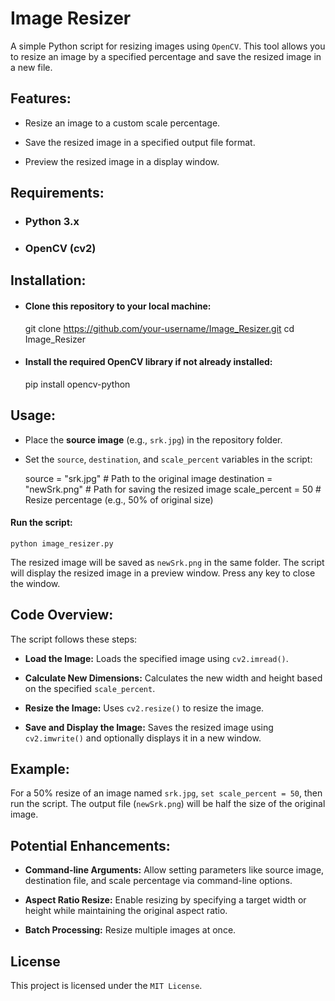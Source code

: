 # Image Resizer

A simple Python script for resizing images using `OpenCV`. This tool allows you to resize an image by a specified percentage and save the resized image in a new file.

## Features:

- Resize an image to a custom scale percentage.

- Save the resized image in a specified output file format.

- Preview the resized image in a display window.

## Requirements:

- ### Python 3.x

- ### OpenCV (cv2)

## Installation:

- #### Clone this repository to your local machine:

    git clone https://github.com/your-username/Image_Resizer.git
    cd Image_Resizer

- #### Install the required OpenCV library if not already installed:

    pip install opencv-python

## Usage:

- Place the **source image** (e.g., `srk.jpg`) in the repository folder.

- Set the `source`, `destination`, and `scale_percent` variables in the script:

    source = "srk.jpg"        # Path to the original image
    destination = "newSrk.png"  # Path for saving the resized image
    scale_percent = 50         # Resize percentage (e.g., 50% of original size)

#### Run the script:

    python image_resizer.py

The resized image will be saved as `newSrk.png` in the same folder. The script will display the resized image in a preview window. Press any key to close the window.

## Code Overview:

The script follows these steps:

- **Load the Image:** Loads the specified image using `cv2.imread()`.

- **Calculate New Dimensions:**  Calculates the new width and height based on the specified `scale_percent`.

- **Resize the Image:**  Uses `cv2.resize()` to resize the image.

- **Save and Display the Image:**  Saves the resized image using `cv2.imwrite()` and optionally displays it in a new window.

## Example:

For a 50% resize of an image named `srk.jpg`, `set scale_percent = 50`, then run the script. The output file (`newSrk.png`) will be half the size of the original image.

## Potential Enhancements:

- **Command-line Arguments:**  Allow setting parameters like source image, destination file, and scale percentage via command-line options.

- **Aspect Ratio Resize:** Enable resizing by specifying a target width or height while maintaining the original aspect ratio.

- **Batch Processing:**  Resize multiple images at once.

## License

This project is licensed under the `MIT License`.


